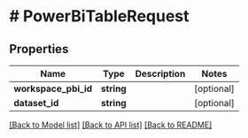 # # PowerBiTableRequest

## Properties

Name | Type | Description | Notes
------------ | ------------- | ------------- | -------------
**workspace_pbi_id** | **string** |  | [optional]
**dataset_id** | **string** |  | [optional]

[[Back to Model list]](../../README.md#models) [[Back to API list]](../../README.md#endpoints) [[Back to README]](../../README.md)
